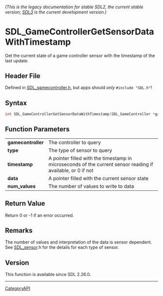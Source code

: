 ###### (This is the legacy documentation for stable SDL2, the current stable version; [SDL3](https://wiki.libsdl.org/SDL3/) is the current development version.)
# SDL_GameControllerGetSensorDataWithTimestamp

Get the current state of a game controller sensor with the timestamp of the last update.

## Header File

Defined in [SDL_gamecontroller.h](https://github.com/libsdl-org/SDL/blob/SDL2/include/SDL_gamecontroller.h), but apps should _only_ `#include "SDL.h"`!

## Syntax

```c
int SDL_GameControllerGetSensorDataWithTimestamp(SDL_GameController *gamecontroller, SDL_SensorType type, Uint64 *timestamp, float *data, int num_values);

```

## Function Parameters

|                        |                                                                                                             |
| ---------------------- | ----------------------------------------------------------------------------------------------------------- |
| **gamecontroller**     | The controller to query                                                                                     |
| **type**               | The type of sensor to query                                                                                 |
| **timestamp**          | A pointer filled with the timestamp in microseconds of the current sensor reading if available, or 0 if not |
| **data**               | A pointer filled with the current sensor state                                                              |
| **num_values**         | The number of values to write to data                                                                       |

## Return Value

Return 0 or -1 if an error occurred.

## Remarks

The number of values and interpretation of the data is sensor dependent.
See [SDL_sensor](SDL_sensor).h for the details for each type of sensor.

## Version

This function is available since SDL 2.26.0.

----
[CategoryAPI](CategoryAPI)


